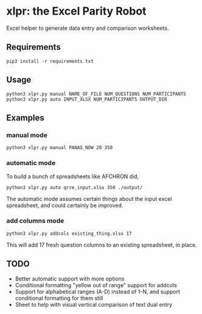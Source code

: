 # xlpr: the Excel Parity Robot

Excel helper to generate data entry and comparison worksheets.

## Requirements

    pip3 install -r requirements.txt

## Usage

    python3 xlpr.py manual NAME_OF_FILE NUM_QUESTIONS NUM_PARTICIPANTS
    python3 xlpr.py auto INPUT_XLSX NUM_PARTICIPANTS OUTPUT_DIR

## Examples

### manual mode

    python3 xlpr.py manual PANAS_NOW 20 350

### automatic mode

To build a bunch of spreadsheets like AFCHRON did,

    python3 xlpr.py auto qrre_input.xlsx 350 ./output/

The automatic mode assumes certain things about the input excel spreadsheet,
and could certainly be improved.

### add columns mode

    python3 xlpr.py addcols existing_thing.xlsx 17

This will add 17 fresh question columns to an existing spreadsheet, in place.

## TODO

- Better automatic support with more options
- Conditional formatting "yellow out of range" support for addcols
- Support for alphabetical ranges (A-D) instead of 1-N, and support 
  conditional formatting for them still
- Sheet to help with visual vertical comparison of text dual entry
